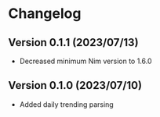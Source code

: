 # Changelog

## Version 0.1.1 (2023/07/13)

- Decreased minimum Nim version to 1.6.0

## Version 0.1.0 (2023/07/10)

- Added daily trending parsing
